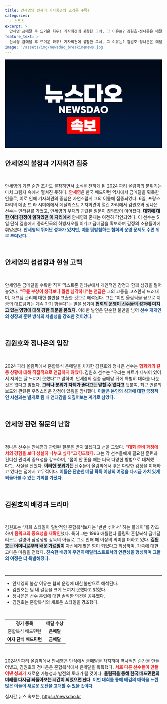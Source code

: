 ```yaml
---
title: 안세영의 빈자리 기자회견의 뜨거운 주목!
categories:
  - 스포츠
excerpt: >
  안세영 금메달 후 뜨거운 화두! 기자회견에 불참한 그녀, 그 이유는? 김원호·정나은은 메달 소식에도 불만 섞인 발언으로 협회 갈등을 드러냈다. 올림픽 뒤에 숨겨진 진실을 파헤쳐보자!
feature_text: >
  안세영 금메달 후 뜨거운 화두! 기자회견에 불참한 그녀, 그 이유는? 김원호·정나은은 메달 소식에도 불만 섞인 발언으로 협회 갈등을 드러냈다. 올림픽 뒤에 숨겨진 진실을 파헤쳐보자!
image: '/assets/img/newsdao_breakingnews.jpg'
---
```


<p><img src="/assets/img/newsdao_breakingnews.jpg" alt="implanttips 속보" /></p>

<h2 data-ke-size="size26">안세영의 불참과 기자회견 집중</h2>

<p data-ke-size="size16">&nbsp;</p>

<p>안세영의 기쁜 순간 조차도 불참하면서 소식을 전하게 된 2024 파리 올림픽의 분위기는 마치 그림자 속에서 펼쳐진 듯하다. <b><span style="color: #ee2323;">안세영</span></b>은 한국 배드민턴 역사에서 금메달을 획득한 인물로, 이로 인해 기자회견의 중심은 자연스럽게 그의 이름에 집중되었다. 6일, 프랑스 파리의 메종 드 라 시미에에서 메달리스트 기자회견이 열린 자리에서 김원호와 정나은 선수는 인터뷰를 가졌고, 안세영의 부재와 관련된 질문이 끊임없이 이어졌다. <b><span style="background-color: #21538527;">대회에 대한 여러 감정이 얽혀있던 이 자리에서</span></b> 안세영의 존재는 여전히 각인되었다. 이 선수는 5일 단식 결승에서 중화민국의 허빙자오를 이기고 금메달을 확보하며 감정의 소용돌이에 휘말렸다. <b><span style="color: #1a5490;">안세영의 뛰어난 성과가 있지만, 이를 뒷받침하는 협회의 운영 문제도 수면 위로 드러났다.</span></b> </p>

<p data-ke-size="size16">&nbsp;</p>

<h2 data-ke-size="size26">안세영의 섭섭함과 현실 고백</h2>

<p data-ke-size="size16">&nbsp;</p>

<p>안세영은 금메달을 수확한 직후 믹스트존 인터뷰에서 개인적인 감정과 함께 심경을 털어놓았다. <b><span style="color: #ee2323;">"무릎 부상이 생각보다 훨씬 심각하다"는 언급은</span></b> 그의 고통을 고스란히 드러내며, 대표팀 관리에 대한 불만을 표출한 것으로 해석된다. 그는 “이번 올림픽을 끝으로 지금의 대표팀과는 계속 가기 힘들다”는 말을 남기며 <b><span style="background-color: #21538527;">협회의 운영이 선수들의 성과에 미치고 있는 영향에 대해 강한 의문을 품었다</span></b>. 이러한 발언은 단순한 불만을 넘어 <b><span style="color: #1a5490;">선수 개개인의 성장과 훈련 방식의 차별성을 강조한 것이었다</span></b>. </p>

<p data-ke-size="size16">&nbsp;</p> 

<h2 data-ke-size="size26">김원호와 정나은의 입장</h2>

<p data-ke-size="size16">&nbsp;</p>

<p>2024 파리 올림픽에서 혼합복식 은메달을 차지한 김원호와 정나은 선수는 <b><span style="color: #ee2323;">협회와의 갈등 상황에 대해 직접적으로 언급하지 않았다</span></b>. 김원호 선수는 “우리는 파트가 나뉘어 있어서 저희는 잘 느끼지 못했다”고 말하며, 안세영의 결승 금메달 뒤에 특별히 대화를 나눈 것은 없다고 밝혔다. <b><span style="background-color: #21538527;">그러나 분위기 자체가 좋다고는 말할 수 없다고</span></b> 덧붙여, 최근 언론의 보도와 관련된 우려스러운 감정이 있음을 암시했다. <b><span style="color: #1a5490;">이들은 본인의 성과에 대한 긍정적인 시선과는 별개로 팀 내 연대감을 되짚어보는 계기로 삼았다.</span></b> </p>

<p data-ke-size="size16">&nbsp;</p>

<h2 data-ke-size="size26">안세영 관련 질문의 난항</h2>

<p data-ke-size="size16">&nbsp;</p>

<p>정나은 선수는 안세영과 관련된 질문은 받지 않겠다고 선을 그었다. <b><span style="color: #ee2323;">"대회 준비 과정에서의 경험을 보다 성실히 나누고 싶다"고 강조했다.</span></b> 그는 각 선수들에게 필요한 훈련과 컨디션 관리의 중요성을 강조하며, “몸이 안 좋을 때는 더욱 다양한 방법으로 대처했다”는 사실을 전했다. <b><span style="background-color: #21538527;">이러한 분위기는</span></b> 선수들이 올림픽에서 겪은 다양한 감정을 이해하고 있다는 점에서 고무적이다. <b><span style="color: #1a5490;">이들은 단순한 메달 획득 이상의 여정을 다시금 가치 있게 되돌아볼 수 있는 기회를 가졌다.</span></b></p>

<p data-ke-size="size16">&nbsp;</p>

<h2 data-ke-size="size26">김원호의 배경과 드라마</h2>

<p data-ke-size="size16">&nbsp;</p>

<p>김원호는 “저희 스타일이 일반적인 혼합복식보다는 '반반 섞어서' 하는 플레이”를 강조하며 <b><span style="color: #ee2323;">팀워크의 중요성을 재확인</span></b>했다. 특히 그는 1996 애틀랜타 올림픽 혼합복식 금메달리스트 길영아 삼성생명 감독의 아들로, 그로 인해 매 이상의 의미를 더하고 있다. <b><span style="background-color: #21538527;">김원호는 어머니로부터 배운 가르침이</span></b> 자신에게 많은 힘이 되었다고 회상하며, 가족에 대한 고마운 마음을 전했다. <b><span style="color: #1a5490;">친숙한 배경이 우연히 메달리스트로서의 연관성을 형성하며 그들의 여정은 더 특별해졌다.</span></b></p>

<p data-ke-size="size16">&nbsp;</p>

<hr/>

<ul>
  <li>안세영의 불참 이유는 협회 운영에 대한 불만으로 해석된다.</li>
  <li>김원호는 팀 내 갈등을 크게 느끼지 못했다고 밝혔다.</li>
  <li>정나은은 선수 훈련에 대한 솔직한 의견을 공유했다.</li>
  <li>김원호는 혼합복식의 새로운 스타일을 강조했다.</li>
</ul>

<p data-ke-size="size16">&nbsp;</p>

<table style="width: 100%; border-collapse: collapse;">
    <tr>
        <td style="text-align: center; height: 17px;"><b>경기 종목</b></td>
        <td style="text-align: center; height: 17px;"><b>메달 수상</b></td>
    </tr>
    <tr>
        <td style="text-align: center; height: 17px;">혼합복식 배드민턴</td>
        <td style="text-align: center; height: 17px;"><b>은메달</b></td>
    </tr>
    <tr>
        <td style="text-align: center; height: 17px;"><b>여자 단식 배드민턴</b></td>
        <td style="text-align: center; height: 17px;"><b>금메달</b></td>
    </tr>
</table>

<p data-ke-size="size16">&nbsp;</p> 

<p>2024년 파리 올림픽에서 안세영은 단식에서 금메달을 차지하며 역사적인 순간을 만들어냈고, 김원호와 정나은은 혼합복식에서 은메달을 획득했다. <b><span style="color: #ee2323;">서로 다른 선수들이 만들어낸 성과가</span></b> 새로운 가능성과 발전의 토대가 될 것이다. <b><span style="background-color: #21538527;">올림픽을 통해 한국 배드민턴의 미래를 다시금 되돌아보는 시간이 되었으면 한다</span></b>. <b><span style="color: #1a5490;">이번 대회를 통해 배검의 매력을 느낀 많은 이들이 새로운 도전을 고대할 수 있을 것이다.</span></b></p>
실시간 뉴스 속보는, <a href="https://newsdao.kr" rel="dofollow">https://newsdao.kr</a>


